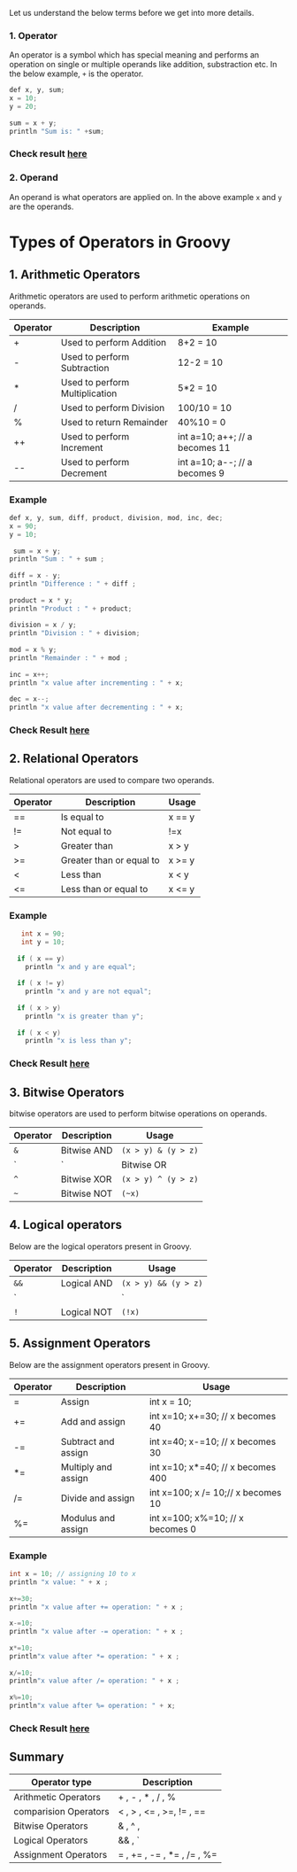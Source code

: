 Let us understand the below terms before we get into more details.

### 1. Operator

An operator is a symbol which has special meaning and performs an operation on single or multiple operands like addition, substraction etc. In the below example, `+` is the operator. 

```java
def x, y, sum;
x = 10;
y = 20;
 
sum = x + y;
println "Sum is: " +sum;
```
### Check result [here](https://onecompiler.com/groovy/3vmpwekxb)

### 2. Operand

An operand is what operators are applied on. In the above example `x` and `y` are the operands.

# Types of Operators in Groovy

## 1. Arithmetic Operators

Arithmetic operators are used to perform arithmetic operations on operands.

|Operator|	Description	| Example|
|----|----|----|
| +	| Used to perform Addition |	8+2 = 10|
| - | Used to perform Subtraction |	12-2 = 10|
| * | Used to perform Multiplication |	5*2 = 10|
| / | Used to perform Division	| 100/10 = 10|
| % | Used to return Remainder	| 40%10 = 0|
| ++ | Used to perform Increment |	int a=10; a++; // a becomes 11|
| -- | Used to perform Decrement |	int a=10; a--; // a becomes 9|


### Example

```java
def x, y, sum, diff, product, division, mod, inc, dec;
x = 90;
y = 10;
 
 sum = x + y;
println "Sum : " + sum ;
   
diff = x - y;
println "Difference : " + diff ;
   
product = x * y;
println "Product : " + product;
   
division = x / y;
println "Division : " + division;
   
mod = x % y;
println "Remainder : " + mod ;
   
inc = x++;
println "x value after incrementing : " + x;
   
dec = x--;
println "x value after decrementing : " + x;
```
### Check Result [here](https://onecompiler.com/groovy/3vmspxnnq)

## 2. Relational Operators

Relational operators are used to compare two operands. 

| Operator | Description| Usage|
|----|----|----|
| == | Is equal to | x == y|
| != | Not equal to |	!=x |
| > | Greater than | x > y |
| >= | Greater than or equal to |	x >= y|
| < | Less than| x < y |
| <= | Less than or equal to| x <= y|

### Example

```java
   int x = 90;
   int y = 10;
   
  if ( x == y) 
    println "x and y are equal";
  
  if ( x != y) 
    println "x and y are not equal";
  
  if ( x > y) 
    println "x is greater than y";
  
  if ( x < y) 
    println "x is less than y";

```
### Check Result [here](https://onecompiler.com/groovy/3vmsqbuup)

## 3. Bitwise Operators

 bitwise operators are used to perform bitwise operations on operands.

|Operator|	Description| Usage|
|----|----|----|
| `&` |	Bitwise AND | `(x > y) & (y > z)`|
| `|` |	Bitwise OR | `(x > y) | (y > z)`|
| `^` |	Bitwise XOR | `(x > y) ^ (y > z)`|
| `~` |	Bitwise NOT	| `(~x)`|

## 4. Logical operators

Below are the logical operators present in Groovy.

|Operator|	Description| Usage|
|----|----|----|
| `&&` |	Logical AND | `(x > y) && (y > z)`|
| `||` |	Logical OR | `(x > y) || (y > z)`|
| `!` |	Logical NOT	| `(!x)`|

## 5. Assignment Operators

Below are the assignment operators present in Groovy.

|Operator|	Description| Usage|
|----|----|----|
| =	| Assign| int x = 10;|
| += |	Add and assign|	int x=10; x+=30; // x becomes 40|
| -= |	Subtract and assign| int x=40; x-=10; // x becomes 30|
| *= |	Multiply and assign| int x=10; x*=40; // x becomes 400|
| /= |	Divide and assign|	int x=100; x /= 10;// x becomes 10|
| %= |	Modulus and assign|	int x=100; x%=10; // x becomes 0|

### Example

```java
int x = 10; // assigning 10 to x 
println "x value: " + x ;
        
x+=30;
println "x value after += operation: " + x ;
        
x-=10;
println "x value after -= operation: " + x ;
        
x*=10;
println"x value after *= operation: " + x ;
        
x/=10;
println"x value after /= operation: " + x ;
        
x%=10;
println"x value after %= operation: " + x;   
```

### Check Result [here](https://onecompiler.com/groovy/3vmsqqzv7)

## Summary

| Operator type | Description|
|----|-----|
| Arithmetic Operators|+ , - , * , / , %|
| comparision Operators| < , > , <= , >=, != , ==| 
| Bitwise Operators| & , ^ , | 
| Logical Operators| && , `||`, ! |
| Assignment Operators|= , += , -= , *= , /= , %=|
